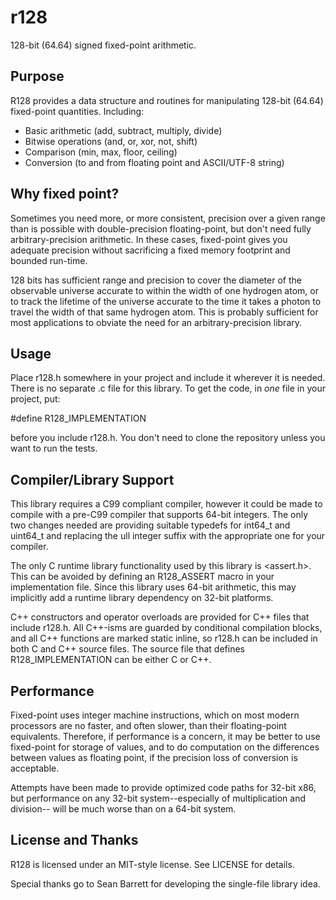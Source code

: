 r128
====
128-bit (64.64) signed fixed-point arithmetic.

Purpose
-------
R128 provides a data structure and routines for manipulating 128-bit (64.64)
fixed-point quantities. Including:

* Basic arithmetic (add, subtract, multiply, divide)
* Bitwise operations (and, or, xor, not, shift)
* Comparison (min, max, floor, ceiling)
* Conversion (to and from floating point and ASCII/UTF-8 string)

Why fixed point?
----------------
Sometimes you need more, or more consistent, precision over a given range than
is possible with double-precision floating-point, but don't need fully
arbitrary-precision arithmetic. In these cases, fixed-point gives you adequate
precision without sacrificing a fixed memory footprint and bounded run-time.

128 bits has sufficient range and precision to cover the diameter of the
observable universe accurate to within the width of one hydrogen atom, or to
track the lifetime of the universe accurate to the time it takes a photon to
travel the width of that same hydrogen atom. This is probably sufficient for
most applications to obviate the need for an arbitrary-precision library.

Usage
-----
Place r128.h somewhere in your project and include it wherever it is needed.
There is no separate .c file for this library. To get the code, in *one* file
in your project, put:

#define R128_IMPLEMENTATION

before you include r128.h. You don't need to clone the repository unless you
want to run the tests.

Compiler/Library Support
------------------------
This library requires a C99 compliant compiler, however it could be made to
compile with a pre-C99 compiler that supports 64-bit integers. The only two
changes needed are providing suitable typedefs for int64_t and uint64_t and
replacing the ull integer suffix with the appropriate one for your compiler.

The only C runtime library functionality used by this library is <assert.h>.
This can be avoided by defining an R128_ASSERT macro in your implementation
file. Since this library uses 64-bit arithmetic, this may implicitly add a
runtime library dependency on 32-bit platforms.

C++ constructors and operator overloads are provided for C++ files that include
r128.h. All C++-isms are guarded by conditional compilation blocks, and all C++
functions are marked static inline, so r128.h can be included in both C and C++
source files. The source file that defines R128_IMPLEMENTATION can be either C
or C++.

Performance
-----------
Fixed-point uses integer machine instructions, which on most modern processors
are no faster, and often slower, than their floating-point equivalents.
Therefore, if performance is a concern, it may be better to use fixed-point for
storage of values, and to do computation on the differences between values as
floating point, if the precision loss of conversion is acceptable.

Attempts have been made to provide optimized code paths for 32-bit x86, but
performance on any 32-bit system--especially of multiplication and division--
will be much worse than on a 64-bit system.

License and Thanks
------------------
R128 is licensed under an MIT-style license. See LICENSE for details.

Special thanks go to Sean Barrett for developing the single-file library idea.
